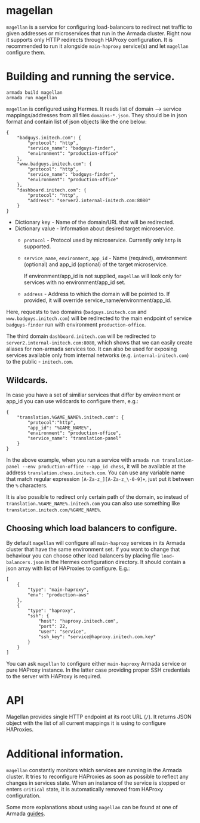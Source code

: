 # magellan

`magellan` is a service for configuring load-balancers to redirect net traffic to given addresses or microservices
that run in the Armada cluster.
Right now it supports only HTTP redirects through HAProxy configuration. It is recommended to run it alongside
`main-haproxy` service(s) and let `magellan` configure them.


# Building and running the service.

    armada build magellan
    armada run magellan

`magellan` is configured using Hermes.
It reads list of domain --> service mappings/addresses from all files `domains-*.json`. They should be in json format
and contain list of json objects like the one below:

    {
        "badguys.initech.com": {
            "protocol": "http",
            "service_name": "badguys-finder",
            "environment": "production-office"
        },
        "www.badguys.initech.com": {
            "protocol": "http",
            "service_name": "badguys-finder",
            "environment": "production-office"
        },
        "dashboard.initech.com": {
            "protocol": "http",
            "address": "server2.internal-initech.com:8080"
        }
    }

* Dictionary key - Name of the domain/URL that will be redirected.
* Dictionary value - Information about desired target microservice.
    * `protocol` - Protocol used by microservice. Currently only `http` is supported.
    * `service_name`, `environment`, `app_id` - Name (required), environment (optional) and app_id (optional) of the target microservice.

        If environment/app_id is not supplied, `magellan` will look only for services with no environment/app_id set.
      
    * `address` - Address to which the domain will be pointed to. If provided, it will override service_name/environment/app_id.

Here, requests to two domains (`badguys.initech.com` and `www.badguys.initech.com`) will be redirected to the main endpoint
of service `badguys-finder` run with environment `production-office`.

The third domain `dashboard.initech.com` will be redirected to `server2.internal-initech.com:8080`, which shows that
we can easily create aliases for non-armada services too.
It can also be used for exposing services available only from internal networks (e.g. `internal-initech.com`) to
the public - `initech.com`.

## Wildcards.

In case you have a set of similiar services that differ by environment or app_id you can use wildcards to configure them,
e.g.:

    {
        "translation.%GAME_NAME%.initech.com": {
            "protocol":"http",
            "app_id": "%GAME_NAME%",
            "environment": "production-office",
            "service_name": "translation-panel"
        }
    }

In the above example, when you run a service with `armada run translation-panel --env production-office --app_id chess`,
it will be available at the address `translation.chess.initech.com`.
You can use any variable name that match regular expression `[A-Za-z_][A-Za-z_\-0-9]+`,
just put it between the `%` characters.

It is also possible to redirect only certain path of the domain, so instead of `translation.%GAME_NAME%.initech.com`
you can also use something like `translation.initech.com/%GAME_NAME%`.


## Choosing which load balancers to configure.

By default `magellan` will configure all `main-haproxy` services in its Armada cluster that have the same
environment set.
If you want to change that behaviour you can choose other load balancers by placing file `load-balancers.json` in the Hermes
configuration directory. It should contain a json array with list of HAProxies to configure. E.g.:

    [
        {
            "type": "main-haproxy",
            "env": "production-aws"
        },
        {
            "type": "haproxy",
            "ssh": {
                "host": "haproxy.initech.com",
                "port": 22,
                "user": "service",
                "ssh_key": "service@haproxy.initech.com.key"
            }
        }
    ]

You can ask `magellan` to configure either `main-haproxy` Armada service or pure HAProxy instance. In the latter case
providing proper SSH credentials to the server with HAProxy is required.


# API

Magellan provides single HTTP endpoint at its root URL (`/`).
It returns JSON object with the list of all current mappings it is using to configure HAProxies.



# Additional information.

`magellan` constantly monitors which services are running in the Armada cluster. It tries to reconfigure HAProxies as
soon as possible to reflect any changes in services state. When an instance of the service is stopped
or enters `critical` state, it is automatically removed from HAProxy configuration.


Some more explanations about using `magellan` can be found at one of Armada
[guides](http://armada.sh/doc/guide-new-service-service-discovery.html).
